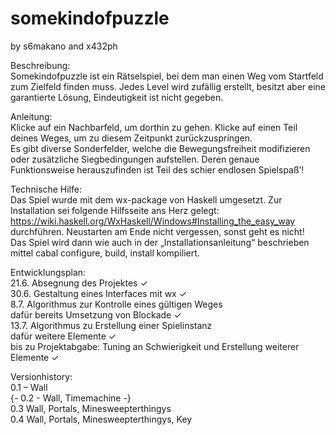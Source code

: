 # somekindofpuzzle
by s6makano and x432ph

Beschreibung:  
Somekindofpuzzle ist ein Rätselspiel, bei dem man einen Weg vom Startfeld zum Zielfeld finden muss. Jedes Level wird zufällig erstellt, besitzt aber eine garantierte Lösung, Eindeutigkeit ist nicht gegeben.  

Anleitung:  
Klicke auf ein Nachbarfeld, um dorthin zu gehen. Klicke auf einen Teil deines Weges, um zu diesem Zeitpunkt zurückzuspringen.  
Es gibt diverse Sonderfelder, welche die Bewegungsfreiheit modifizieren oder zusätzliche Siegbedingungen aufstellen. Deren genaue Funktionsweise herauszufinden ist Teil des schier endlosen Spielspaß’!

Technische Hilfe:  
Das Spiel wurde mit dem wx-package von Haskell umgesetzt. Zur Installation sei folgende Hilfsseite ans Herz gelegt: https://wiki.haskell.org/WxHaskell/Windows#Installing_the_easy_way durchführen. Neustarten am Ende nicht vergessen, sonst geht es nicht!  
Das Spiel wird dann wie auch in der „Installationsanleitung“ beschrieben mittel cabal configure, build, install kompiliert.  

Entwicklungsplan:  
21.6. Absegnung des Projektes ✓  
30.6. Gestaltung eines Interfaces mit wx ✓  
8.7.  Algorithmus zur Kontrolle eines gültigen Weges  
      dafür bereits Umsetzung von Blockade ✓  
13.7. Algorithmus zu Erstellung einer Spielinstanz  
      dafür weitere Elemente ✓  
bis zu Projektabgabe: Tuning an Schwierigkeit und Erstellung weiterer Elemente ✓  

Versionhistory:  
0.1 – Wall  
{- 0.2 - Wall, Timemachine -}  
0.3 Wall, Portals, Minesweepterthingys  
0.4 Wall, Portals, Minesweepterthingys, Key

